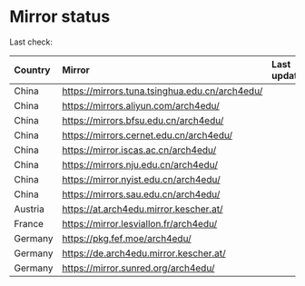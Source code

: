 <script src="./time.js"></script>
# Mirror status
Last check: <script type="text/javascript">localize(1728919414.7261076);</script>

|Country|Mirror|Last update|
|:------|:-----|:----------|
|China|https://mirrors.tuna.tsinghua.edu.cn/arch4edu/|<script type="text/javascript">localize(1728888280);</script>|
|China|https://mirrors.aliyun.com/arch4edu/|<script type="text/javascript">localize(1728888280);</script>|
|China|https://mirrors.bfsu.edu.cn/arch4edu/|<script type="text/javascript">localize(1728888280);</script>|
|China|https://mirrors.cernet.edu.cn/arch4edu/|<script type="text/javascript">localize(1728888280);</script>|
|China|https://mirror.iscas.ac.cn/arch4edu/|<script type="text/javascript">localize(1728888280);</script>|
|China|https://mirrors.nju.edu.cn/arch4edu/|<script type="text/javascript">localize(1728844683);</script>|
|China|https://mirror.nyist.edu.cn/arch4edu/|<script type="text/javascript">localize(1728844683);</script>|
|China|https://mirrors.sau.edu.cn/arch4edu/|<script type="text/javascript">localize(1728888280);</script>|
|Austria|https://at.arch4edu.mirror.kescher.at/|<script type="text/javascript">localize(1728888280);</script>|
|France|https://mirror.lesviallon.fr/arch4edu/|<script type="text/javascript">localize(1728888280);</script>|
|Germany|https://pkg.fef.moe/arch4edu/|<script type="text/javascript">localize(1728888280);</script>|
|Germany|https://de.arch4edu.mirror.kescher.at/|<script type="text/javascript">localize(1728888280);</script>|
|Germany|https://mirror.sunred.org/arch4edu/|<script type="text/javascript">localize(1728888280);</script>|

<script src="./tablefilter/tablefilter.js"></script>
<script src="./table.js"></script>